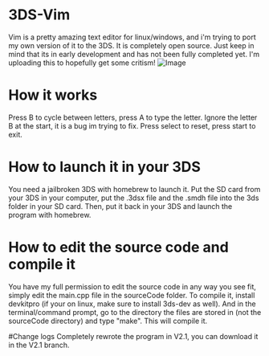 # 3DS-Vim
Vim is a pretty amazing text editor for linux/windows, and i'm trying to port my own version of it to the 3DS.
It is completely open source. Just keep in mind that its in early development and has not been fully completed yet. I'm uploading this to hopefully get some critism!
![Image](https://user-images.githubusercontent.com/89216946/193067540-d667a6f4-d586-4305-98e3-65be2a055eb8.jpeg)
# How it works
Press B to cycle between letters, press A to type the letter. Ignore the letter B at the start, it is a bug im trying to fix.
Press select to reset, press start to exit.

# How to launch it in your 3DS
You need a jailbroken 3DS with homebrew to launch it. Put the SD card from your 3DS in your computer, put the .3dsx file and the .smdh file into the 3ds folder in your SD card. Then, put it back in your 3DS and launch the program with homebrew.

# How to edit the source code and compile it
You have my full permission to edit the source code in any way you see fit, simply edit the main.cpp file in the sourceCode folder. To compile it, install devkitpro (if your on linux, make sure to install 3ds-dev as well). And in the terminal/command prompt, go to the directory the files are stored in (not the sourceCode directory) and type "make". This will compile it.

#Change logs
Completely rewrote the program in V2.1, you can download it in the V2.1 branch.
